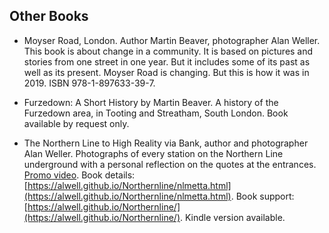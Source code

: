 ## Other Books

- Moyser Road, London. Author Martin Beaver, photographer Alan Weller. This book is about change in a community. It is based on pictures and stories from one street in one year. But it includes some of its past as well as its present. Moyser Road is changing. But this is how it was in 2019. ISBN 978-1-897633-39-7.

- Furzedown: A Short History by Martin Beaver. A history of the Furzedown area, in Tooting and Streatham, South London. Book available by request only.

- The Northern Line to High Reality via Bank, author and photographer Alan Weller. Photographs of every station on the Northern Line underground with a personal reflection on the quotes at the entrances. [Promo video](https://youtu.be/lKQpFDwJ_g8). Book details: [https://alwell.github.io/Northernline/nlmetta.html](https://alwell.github.io/Northernline/nlmetta.html). Book support: [https://alwell.github.io/Northernline/](https://alwell.github.io/Northernline/). Kindle version available.
